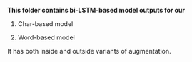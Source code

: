 **This folder contains bi-LSTM-based model outputs for our** 

1. Char-based model

2. Word-based model

It has both inside and outside variants of augmentation.
